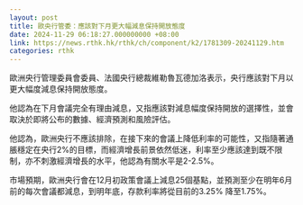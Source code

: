 ```yaml
---
layout: post
title: 歐央行管委：應該對下月更大幅減息保持開放態度
date: 2024-11-29 06:18:27.000000000 +08:00
link: https://news.rthk.hk/rthk/ch/component/k2/1781309-20241129.htm
categories: rthk
---
```


歐洲央行管理委員會委員、法國央行總裁維勒魯瓦德加洛表示，央行應該對下月以更大幅度減息保持開放態度。

他認為在下月會議完全有理由減息，又指應該對減息幅度保持開放的選擇性，並會取決於即將公布的數據、經濟預測和風險評估。

他認為，歐洲央行不應該排除，在接下來的會議上降低利率的可能性，又指隨著通脹穩定在央行2%的目標，而經濟增長前景依然低迷，利率至少應該達到既不限制，亦不刺激經濟增長的水平，他認為有關水平是2-2.5%。

市場預期，歐洲央行會在12月初政策會議上減息25個基點，並預測至少在明年6月前的每次會議都減息，到明年底，存款利率將從目前的3.25% 降至1.75%。
